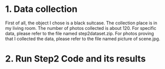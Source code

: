 # 1. Data collection
First of all, the object I chose is a black suitcase. The collection place is in my living room. The number of photos collected is about 120. 
For specific data, please refer to the file named step2dataset.zip. For photos proving that I collected the data, please refer to the file named picture of scene.jpg.
# 2. Run Step2 Code and its results
